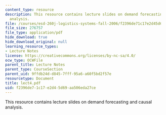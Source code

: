 ```yaml
---
content_type: resource
description: This resource contains lecture slides on demand forecasting and causal
  analysis.
file: /courses/esd-260j-logistics-systems-fall-2006/f2396de71c17e2d45d69aa506eda27ce_lect4.pdf
file_size: 276757
file_type: application/pdf
hide_download: true
hide_download_original: null
learning_resource_types:
- Lecture Notes
license: https://creativecommons.org/licenses/by-nc-sa/4.0/
ocw_type: OCWFile
parent_title: Lecture Notes
parent_type: CourseSection
parent_uid: 9ffdb24d-d845-7fff-95a6-a60f5bd2f57e
resourcetype: Document
title: lect4.pdf
uid: f2396de7-1c17-e2d4-5d69-aa506eda27ce
---
```

This resource contains lecture slides on demand forecasting and causal analysis.